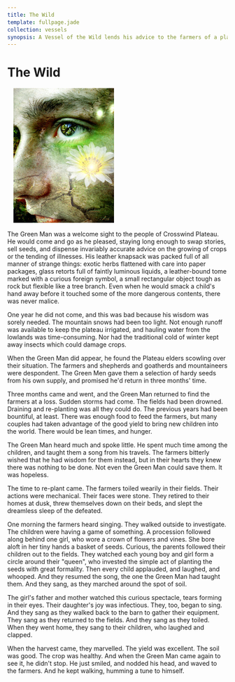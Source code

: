 ```yaml
---
title: The Wild
template: fullpage.jade
collection: vessels
synopsis: A Vessel of the Wild lends his advice to the farmers of a plateau.
---
```


# The Wild

<img src="/assets/art/shaman-king-nature-grace.jpg" alt="The Shaman King - Nature Grace" title="The Shaman King - Nature Grace" class="hide-from-small pull-right" style="margin-left: 1em;" />

The Green Man was a welcome sight to the people of Crosswind Plateau.
He would come and go as he pleased, staying long enough to swap stories, sell seeds,
and dispense invariably accurate advice on the growing of crops or the tending of illnesses.
His leather knapsack was packed full of all manner of strange things:
exotic herbs flattened with care into paper packages, glass retorts full of faintly luminous liquids,
a leather-bound tome marked with a curious foreign symbol,
a small rectangular object tough as rock but flexible like a tree branch.
Even when he would smack a child's hand away before it touched some of the more dangerous contents, there was never malice.

One year he did not come, and this was bad because his wisdom was sorely needed. The mountain snows had been too light.
Not enough runoff was available to keep the plateau irrigated, and hauling water from the lowlands was time-consuming.
Nor had the traditional cold of winter kept away insects which could damage crops.

When the Green Man did appear, he found the Plateau elders scowling over their situation.
The farmers and shepherds and goatherds and mountaineers were despondent.
The Green Men gave them a selection of hardy seeds from his own supply, and promised he'd return in three months' time.

Three months came and went, and the Green Man returned to find the farmers at a loss.
Sudden storms had come. The fields had been drowned. Draining and re-planting was all they could do.
The previous years had been bountiful, at least. There was enough food to feed the farmers,
but many couples had taken advantage of the good yield to bring new children into the world. There would be lean times, and hunger.

The Green Man heard much and spoke little. He spent much time among the children, and taught them a song from his travels.
The farmers bitterly wished that he had wisdom for them instead, but in their hearts they knew there was nothing to be done.
Not even the Green Man could save them. It was hopeless.

The time to re-plant came. The farmers toiled wearily in their fields. Their actions were mechanical. Their faces were stone.
They retired to their homes at dusk, threw themselves down on their beds, and slept the dreamless sleep of the defeated.

One morning the farmers heard singing. They walked outside to investigate. The children were having a game of something.
A procession followed along behind one girl, who wore a crown of flowers and vines. She bore aloft in her tiny hands a basket of seeds.
Curious, the parents followed their children out to the fields. They watched each young boy and girl form a circle around their "queen",
who invested the simple act of planting the seeds with great formality. Then every child applauded, and laughed, and whooped.
And they resumed the song, the one the Green Man had taught them. And they sang, as they marched around the spot of soil.

The girl's father and mother watched this curious spectacle, tears forming in their eyes. Their daughter's joy was infectious.
They, too, began to sing. And they sang as they walked back to the barn to gather their equipment.
They sang as they returned to the fields. And they sang as they toiled.
When they went home, they sang to their children, who laughed and clapped.

When the harvest came, they marvelled. The yield was excellent. The soil was good. The crop was healthy.
And when the Green Man came again to see it, he didn't stop.
He just smiled, and nodded his head, and waved to the farmers.
And he kept walking, humming a tune to himself.
